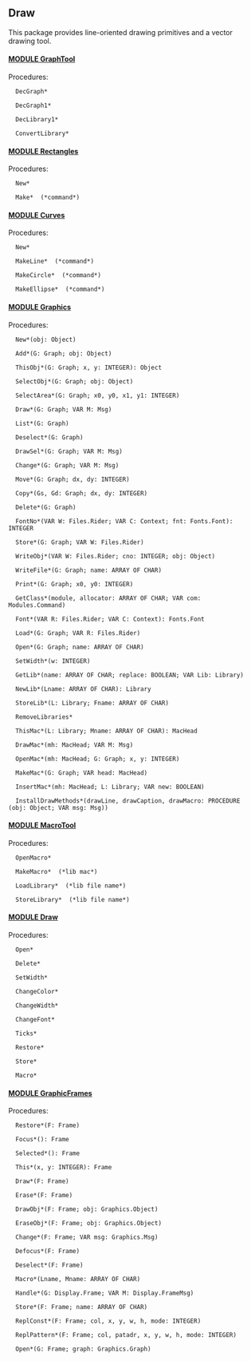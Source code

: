 ## Draw
This package provides line-oriented drawing primitives and a vector drawing tool.



#### [MODULE GraphTool](https://github.com/io-core/Draw/blob/main/GraphTool.Mod)

Procedures:
```
  DecGraph*

  DecGraph1*

  DecLibrary1*

  ConvertLibrary*

```


#### [MODULE Rectangles](https://github.com/io-core/Draw/blob/main/Rectangles.Mod)

Procedures:
```
  New*

  Make*  (*command*)

```


#### [MODULE Curves](https://github.com/io-core/Draw/blob/main/Curves.Mod)

Procedures:
```
  New*

  MakeLine*  (*command*)

  MakeCircle*  (*command*)

  MakeEllipse*  (*command*)

```


#### [MODULE Graphics](https://github.com/io-core/Draw/blob/main/Graphics.Mod)

Procedures:
```
  New*(obj: Object)

  Add*(G: Graph; obj: Object)

  ThisObj*(G: Graph; x, y: INTEGER): Object

  SelectObj*(G: Graph; obj: Object)

  SelectArea*(G: Graph; x0, y0, x1, y1: INTEGER)

  Draw*(G: Graph; VAR M: Msg)

  List*(G: Graph)

  Deselect*(G: Graph)

  DrawSel*(G: Graph; VAR M: Msg)

  Change*(G: Graph; VAR M: Msg)

  Move*(G: Graph; dx, dy: INTEGER)

  Copy*(Gs, Gd: Graph; dx, dy: INTEGER)

  Delete*(G: Graph)

  FontNo*(VAR W: Files.Rider; VAR C: Context; fnt: Fonts.Font): INTEGER

  Store*(G: Graph; VAR W: Files.Rider)

  WriteObj*(VAR W: Files.Rider; cno: INTEGER; obj: Object)

  WriteFile*(G: Graph; name: ARRAY OF CHAR)

  Print*(G: Graph; x0, y0: INTEGER)

  GetClass*(module, allocator: ARRAY OF CHAR; VAR com: Modules.Command)

  Font*(VAR R: Files.Rider; VAR C: Context): Fonts.Font

  Load*(G: Graph; VAR R: Files.Rider)

  Open*(G: Graph; name: ARRAY OF CHAR)

  SetWidth*(w: INTEGER)

  GetLib*(name: ARRAY OF CHAR; replace: BOOLEAN; VAR Lib: Library)

  NewLib*(Lname: ARRAY OF CHAR): Library

  StoreLib*(L: Library; Fname: ARRAY OF CHAR)

  RemoveLibraries*

  ThisMac*(L: Library; Mname: ARRAY OF CHAR): MacHead

  DrawMac*(mh: MacHead; VAR M: Msg)

  OpenMac*(mh: MacHead; G: Graph; x, y: INTEGER)

  MakeMac*(G: Graph; VAR head: MacHead)

  InsertMac*(mh: MacHead; L: Library; VAR new: BOOLEAN)

  InstallDrawMethods*(drawLine, drawCaption, drawMacro: PROCEDURE (obj: Object; VAR msg: Msg))

```


#### [MODULE MacroTool](https://github.com/io-core/Draw/blob/main/MacroTool.Mod)

Procedures:
```
  OpenMacro*

  MakeMacro*  (*lib mac*)

  LoadLibrary*  (*lib file name*)

  StoreLibrary*  (*lib file name*)

```


#### [MODULE Draw](https://github.com/io-core/Draw/blob/main/Draw.Mod)

Procedures:
```
  Open*

  Delete*

  SetWidth*

  ChangeColor*

  ChangeWidth*

  ChangeFont*

  Ticks*

  Restore*

  Store*

  Macro*

```


#### [MODULE GraphicFrames](https://github.com/io-core/Draw/blob/main/GraphicFrames.Mod)

Procedures:
```
  Restore*(F: Frame)

  Focus*(): Frame

  Selected*(): Frame

  This*(x, y: INTEGER): Frame

  Draw*(F: Frame)

  Erase*(F: Frame)

  DrawObj*(F: Frame; obj: Graphics.Object)

  EraseObj*(F: Frame; obj: Graphics.Object)

  Change*(F: Frame; VAR msg: Graphics.Msg)

  Defocus*(F: Frame)

  Deselect*(F: Frame)

  Macro*(Lname, Mname: ARRAY OF CHAR)

  Handle*(G: Display.Frame; VAR M: Display.FrameMsg)

  Store*(F: Frame; name: ARRAY OF CHAR)

  ReplConst*(F: Frame; col, x, y, w, h, mode: INTEGER)

  ReplPattern*(F: Frame; col, patadr, x, y, w, h, mode: INTEGER)

  Open*(G: Frame; graph: Graphics.Graph) 

```
